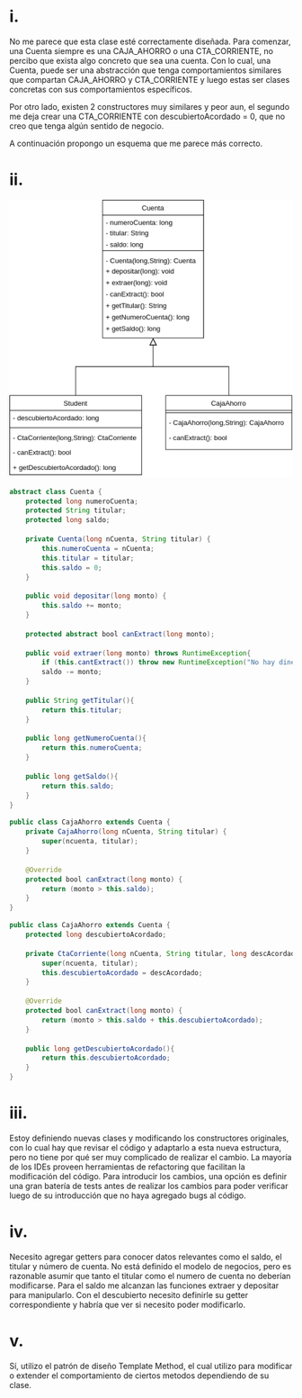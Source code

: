 # i.
No me parece que esta clase esté correctamente diseñada.
Para comenzar, una Cuenta siempre es una CAJA_AHORRO o una CTA_CORRIENTE, no percibo que exista algo concreto que sea una cuenta. Con lo cual, una Cuenta, puede ser una abstracción que tenga comportamientos similares que compartan CAJA_AHORRO y CTA_CORRIENTE y luego estas ser clases concretas con sus comportamientos específicos.

Por otro lado, existen 2 constructores muy similares y peor aun, el segundo me deja crear una CTA_CORRIENTE con descubiertoAcordado = 0, que no creo que tenga algún sentido de negocio.

A continuación propongo un esquema que me parece más correcto.

# ii.

![alt text](./UML.png "Diagrama UML")


```Java
abstract class Cuenta {
    protected long numeroCuenta;
    protected String titular;
    protected long saldo;

    private Cuenta(long nCuenta, String titular) {
        this.numeroCuenta = nCuenta;
        this.titular = titular;
        this.saldo = 0;
    }

    public void depositar(long monto) {
        this.saldo += monto;
    }

    protected abstract bool canExtract(long monto);

    public void extraer(long monto) throws RuntimeException{
        if (this.cantExtract()) throw new RuntimeException("No hay dinero suficiente");
        saldo -= monto;
    }

    public String getTitular(){
        return this.titular;
    }

    public long getNumeroCuenta(){
        return this.numeroCuenta;
    }

    public long getSaldo(){
        return this.saldo;
    }
}
```

```Java
public class CajaAhorro extends Cuenta {
    private CajaAhorro(long nCuenta, String titular) {
        super(ncuenta, titular);
    }

    @Override
    protected bool canExtract(long monto) {
        return (monto > this.saldo);
    }
}
```

```Java
public class CajaAhorro extends Cuenta {
    protected long descubiertoAcordado;

    private CtaCorriente(long nCuenta, String titular, long descAcordado) {
        super(ncuenta, titular);
        this.descubiertoAcordado = descAcordado;
    }

    @Override
    protected bool canExtract(long monto) {
        return (monto > this.saldo + this.descubiertoAcordado);
    }

    public long getDescubiertoAcordado(){
        return this.descubiertoAcordado;
    }
}
```

# iii.
Estoy definiendo nuevas clases y modificando los constructores originales, con lo cual hay que revisar el código y adaptarlo a esta nueva estructura, pero no tiene por qué ser muy complicado de realizar el cambio.
La mayoría de los IDEs proveen herramientas de refactoring que facilitan la modificación del código.
Para introducir los cambios, una opción es definir una gran batería de tests antes de realizar los cambios para poder verificar luego de su introducción que no haya agregado bugs al código.

# iv.
Necesito agregar getters para conocer datos relevantes como el saldo, el titular y número de cuenta.
No está definido el modelo de negocios, pero es razonable asumir que tanto el titular como el numero de cuenta no deberían modificarse.
Para el saldo me alcanzan las funciones extraer y depositar para manipularlo.
Con el descubierto necesito definirle su getter correspondiente y habría que ver si necesito poder modificarlo.

# v.
Sí, utilizo el patrón de diseño Template Method, el cual utilizo para modificar o extender el comportamiento de ciertos metodos dependiendo de su clase.